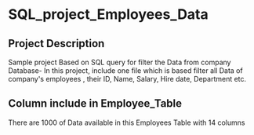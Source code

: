 # SQL_project_Employees_Data


## Project Description

 Sample project Based on SQL query for filter the Data from company Database-  In this project, include one file which is based filter all Data of company's employees , their ID, Name, Salary, Hire date, Department etc.

## Column include in Employee_Table

There are 1000 of Data available in this Employees Table with 14 columns

